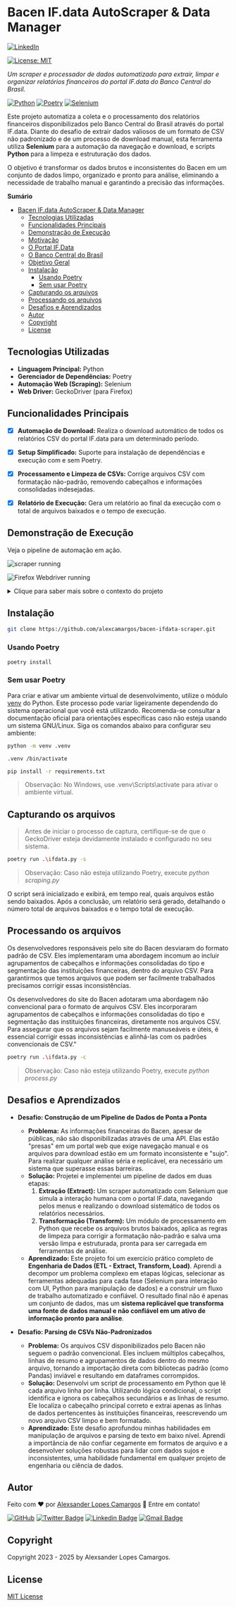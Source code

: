 # Bacen IF.data AutoScraper & Data Manager

[![LinkedIn](https://img.shields.io/badge/%40alexcamargos-230A66C2?style=social&logo=LinkedIn&label=LinkedIn&color=white)](https://www.linkedin.com/in/alexcamargos)

[![License: MIT](https://img.shields.io/badge/License-MIT-green.svg)](LICENSE)

*Um scraper e processador de dados automatizado para extrair, limpar e organizar relatórios financeiros do portal IF.data do Banco Central do Brasil.*

[![Python](https://img.shields.io/badge/Python-3.8%2B-blue?style=for-the-badge&logo=python&logoColor=white)](https://www.python.org/)
[![Poetry](https://img.shields.io/badge/Poetry-60A5FA?style=for-the-badge&logo=poetry&logoColor=white)](https://python-poetry.org/)
[![Selenium](https://img.shields.io/badge/Selenium-43B02A?style=for-the-badge&logo=selenium&logoColor=white)](https://www.selenium.dev/)


Este projeto automatiza a coleta e o processamento dos relatórios financeiros disponibilizados pelo Banco Central do Brasil através do portal IF.data. Diante do desafio de extrair dados valiosos de um formato de CSV não padronizado e de um processo de download manual, esta ferramenta utiliza **Selenium** para a automação da navegação e download, e scripts **Python** para a limpeza e estruturação dos dados.

O objetivo é transformar os dados brutos e inconsistentes do Bacen em um conjunto de dados limpo, organizado e pronto para análise, eliminando a necessidade de trabalho manual e garantindo a precisão das informações.


**Sumário**
- [Bacen IF.data AutoScraper \& Data Manager](#bacen-ifdata-autoscraper--data-manager)
  - [Tecnologias Utilizadas](#tecnologias-utilizadas)
  - [Funcionalidades Principais](#funcionalidades-principais)
  - [Demonstração de Execução](#demonstração-de-execução)
  - [Motivação](#motivação)
  - [O Portal IF.Data](#o-portal-ifdata)
  - [O Banco Central do Brasil](#o-banco-central-do-brasil)
  - [Objetivo Geral](#objetivo-geral)
  - [Instalação](#instalação)
    - [Usando Poetry](#usando-poetry)
    - [Sem usar Poetry](#sem-usar-poetry)
  - [Capturando os arquivos](#capturando-os-arquivos)
  - [Processando os arquivos](#processando-os-arquivos)
  - [Desafios e Aprendizados](#desafios-e-aprendizados)
  - [Autor](#autor)
  - [Copyright](#copyright)
  - [License](#license)


## Tecnologias Utilizadas

* **Linguagem Principal:** Python
* **Gerenciador de Dependências:** Poetry
* **Automação Web (Scraping):** Selenium
* **Web Driver:** GeckoDriver (para Firefox)


## Funcionalidades Principais

- [x] **Automação de Download:** Realiza o download automático de todos os relatórios CSV do portal IF.data para um determinado período.
- [x] **Setup Simplificado:** Suporte para instalação de dependências e execução com e sem Poetry.
- [x] **Processamento e Limpeza de CSVs:** Corrige arquivos CSV com formatação não-padrão, removendo cabeçalhos e informações consolidadas indesejadas.
- [x] **Relatório de Execução:** Gera um relatório ao final da execução com o total de arquivos baixados e o tempo de execução.


## Demonstração de Execução

Veja o pipeline de automação em ação.

![scraper running](assets/scraper_running.png)

![Firefox Webdriver running](assets/scraper_webdriver.png)


<!-- Project details -->
<details>

  <summary>Clique para saber mais sobre o contexto do projeto</summary>

  ## Motivação

  Embora o Bacen disponibilize dados para o público em geral, com o objetivo de atender ao disposto na Lei 12.527 de 2011 (popularmente conhecida como Lei de Acesso à Informação), a forma como esses dados são apresentados exige a aplicação de métodos especializados para sua interpretação. É necessário empregar uma série de procedimentos e técnicas para extrair informações mais sofisticadas desses dados. A utilização de algoritmos e técnicas de tratamento e mineração de dados é fundamental nesse contexto. Essas abordagens permitem a extração de insights mais complexos dos dados fornecidos pelo Bacen, facilitando análises mais profundas e detalhadas sobre o sistema financeiro brasileiro.

  ## O Portal IF.Data

  O Portal IF.Data, criado pelo Banco Central do Brasil (Bacen), atende às exigências da Lei de Acesso à Informação ([Lei 12.527 de 2011](https://www.planalto.gov.br/ccivil_03/_ato2011-2014/2011/lei/l12527.htm)). Essa legislação obriga o poder público a publicar informações na internet de maneira acessível e em formatos compatíveis com processamento automatizado. O portal se caracteriza por ser interativo, armazenando e disponibilizando uma série de relatórios sobre instituições financeiras. Estes relatórios, que são atualizados trimestralmente, incluem dados abertos e podem ser visualizados online ou baixados em formato .csv.

  No Portal IF.Data, é possível encontrar dados relacionados a contabilidade e capital, crédito, câmbio e segmentação das instituições financeiras. O portal abrange dados desde o ano 2000, e também oferece acesso a informações anteriores, de 1994 a 2000, embora em formatos diferentes. Para acessar os dados, o usuário pode selecionar no portal o trimestre de interesse, o tipo de instituição financeira e o relatório desejado.

  ## O Banco Central do Brasil

  O Banco Central do Brasil, frequentemente referido como Bacen, é a autoridade monetária principal do Brasil e desempenha um papel crucial na economia do país. Sua principal função é garantir a estabilidade do poder de compra da moeda nacional, o Real, e manter um sistema financeiro sólido e eficiente. Para isso, o Bacen regula a quantidade de dinheiro em circulação, administra as reservas internacionais do país, e atua como um regulador e supervisor do sistema financeiro, controlando e fiscalizando as instituições financeiras. Além disso, é responsável pela formulação e execução da política monetária, buscando controlar a inflação e influenciar as atividades econômicas. Como parte de suas funções, o Bacen também coleta e divulga dados econômicos e financeiros importantes, como os disponibilizados no Portal IF.Data, para garantir transparência e acesso à informação para o público em geral e para instituições financeiras.

  ## Objetivo Geral

  Este projeto visa aprimorar a coleta e o processamento de dados através da automação de atividades em navegadores web, utilizando a biblioteca [Selenium](https://www.selenium.dev). Selenium é uma ferramenta poderosa para a automação de browsers, permitindo a extração eficiente de dados de diversas fontes online. Após a coleta, o projeto focará no agrupamento e tratamento desses dados, organizando-os de maneira sistemática e coerente.

  Essa abordagem não só economiza tempo e recursos, eliminando a necessidade de coleta manual de dados, mas também aumenta a precisão e a confiabilidade das informações obtidas. A fase de tratamento dos dados é crucial, pois envolve limpeza, normalização e consolidação de informações de múltiplas fontes, preparando-as para análises mais aprofundadas.

  O resultado final será um conjunto de dados estruturado e de fácil acesso, proporcionando uma base sólida para análises futuras. Este conjunto de dados permitirá aos analistas e pesquisadores extrair insights valiosos e realizar avaliações detalhadas em seus respectivos campos de estudo ou indústrias. Além disso, o uso de automação e tratamento avançado de dados representa um passo importante na direção da modernização e eficiência dos processos de coleta e análise de dados.
</details>

## Instalação

```bash
git clone https://github.com/alexcamargos/bacen-ifdata-scraper.git
```

### Usando Poetry

```bash
poetry install
```

### Sem usar Poetry

Para criar e ativar um ambiente virtual de desenvolvimento, utilize o módulo [venv](https://docs.python.org/pt-br/3/library/venv.html) do Python. Este processo pode variar ligeiramente dependendo do sistema operacional que você está utilizando. Recomenda-se consultar a documentação oficial para orientações específicas caso não esteja usando um sistema GNU/Linux. Siga os comandos abaixo para configurar seu ambiente:

```bash
python -m venv .venv

.venv /bin/activate

pip install -r requirements.txt
```

> Observação: No Windows, use .venv\Scripts\activate para ativar o ambiente virtual.

## Capturando os arquivos

> Antes de iniciar o processo de captura, certifique-se de que o GeckoDriver esteja devidamente instalado e configurado no seu sistema.

```bash
poetry run .\ifdata.py -s
```

> Observação: Caso não esteja utilizando Poetry, execute *python scraping.py*

O script será inicializado e exibirá, em tempo real, quais arquivos estão sendo baixados. Após a conclusão, um relatório será gerado, detalhando o número total de arquivos baixados e o tempo total de execução.

## Processando os arquivos

Os desenvolvedores responsáveis pelo site do Bacen desviaram do formato padrão de CSV. Eles implementaram uma abordagem incomum ao incluir agrupamentos de cabeçalhos e informações consolidadas do tipo e segmentação das instituições financeiras, dentro do arquivo CSV. Para garantirmos que temos arquivos que podem ser facilmente trabalhados precisamos corrigir essas inconsistências.

Os desenvolvedores do site do Bacen adotaram uma abordagem não convencional para o formato de arquivos CSV. Eles incorporaram agrupamentos de cabeçalhos e informações consolidadas do tipo e segmentação das instituições financeiras, diretamente nos arquivos CSV. Para assegurar que os arquivos sejam facilmente manuseáveis e úteis, é essencial corrigir essas inconsistências e alinhá-las com os padrões convencionais de CSV."

```bash
poetry run .\ifdata.py -c
```

> Observação: Caso não esteja utilizando Poetry, execute *python process.py*


## Desafios e Aprendizados

* **Desafio: Construção de um Pipeline de Dados de Ponta a Ponta**
    * **Problema:** As informações financeiras do Bacen, apesar de públicas, não são disponibilizadas através de uma API. Elas estão "presas" em um portal web que exige navegação manual e os arquivos para download estão em um formato inconsistente e "sujo". Para realizar qualquer análise séria e replicável, era necessário um sistema que superasse essas barreiras.
    * **Solução:** Projetei e implementei um pipeline de dados em duas etapas:
        1.  **Extração (Extract):** Um scraper automatizado com Selenium que simula a interação humana com o portal IF.data, navegando pelos menus e realizando o download sistemático de todos os relatórios necessários.
        2.  **Transformação (Transform):** Um módulo de processamento em Python que recebe os arquivos brutos baixados, aplica as regras de limpeza para corrigir a formatação não-padrão e salva uma versão limpa e estruturada, pronta para ser carregada em ferramentas de análise.
    * **Aprendizado:** Este projeto foi um exercício prático completo de **Engenharia de Dados (ETL - Extract, Transform, Load)**. Aprendi a decompor um problema complexo em etapas lógicas, selecionar as ferramentas adequadas para cada fase (Selenium para interação com UI, Python para manipulação de dados) e a construir um fluxo de trabalho automatizado e confiável. O resultado final não é apenas um conjunto de dados, mas um **sistema replicável que transforma uma fonte de dados manual e não confiável em um ativo de informação pronto para análise**.

* **Desafio: Parsing de CSVs Não-Padronizados**
    * **Problema:** Os arquivos CSV disponibilizados pelo Bacen não seguem o padrão convencional. Eles incluem múltiplos cabeçalhos, linhas de resumo e agrupamentos de dados dentro do mesmo arquivo, tornando a importação direta com bibliotecas padrão (como Pandas) inviável e resultando em dataframes corrompidos.
    * **Solução:** Desenvolvi um script de processamento em Python que lê cada arquivo linha por linha. Utilizando lógica condicional, o script identifica e ignora os cabeçalhos secundários e as linhas de resumo. Ele localiza o cabeçalho principal correto e extrai apenas as linhas de dados pertencentes às instituições financeiras, reescrevendo um novo arquivo CSV limpo e bem formatado.
    * **Aprendizado:** Este desafio aprofundou minhas habilidades em manipulação de arquivos e parsing de texto em baixo nível. Aprendi a importância de não confiar cegamente em formatos de arquivo e a desenvolver soluções robustas para lidar com dados sujos e inconsistentes, uma habilidade fundamental em qualquer projeto de engenharia ou ciência de dados.


## Autor

Feito com :heart: por [Alexsander Lopes Camargos](https://github.com/alexcamargos) :wave: Entre em contato!

[![GitHub](https://img.shields.io/badge/-AlexCamargos-1ca0f1?style=flat-square&labelColor=1ca0f1&logo=github&logoColor=white&link=https://github.com/alexcamargos)](https://github.com/alexcamargos)
[![Twitter Badge](https://img.shields.io/badge/-@alcamargos-1ca0f1?style=flat-square&labelColor=1ca0f1&logo=twitter&logoColor=white&link=https://twitter.com/alcamargos)](https://twitter.com/alcamargos)
[![Linkedin Badge](https://img.shields.io/badge/-alexcamargos-1ca0f1?style=flat-square&logo=Linkedin&logoColor=white&link=https://www.linkedin.com/in/alexcamargos/)](https://www.linkedin.com/in/alexcamargos/)
[![Gmail Badge](https://img.shields.io/badge/-alcamargos@vivaldi.net-1ca0f1?style=flat-square&labelColor=1ca0f1&logo=Gmail&logoColor=white&link=mailto:alcamargos@vivaldi.net)](mailto:alcamargos@vivaldi.net)

## Copyright

Copyright 2023 - 2025 by Alexsander Lopes Camargos.

## License

[MIT License](LICENSE)
